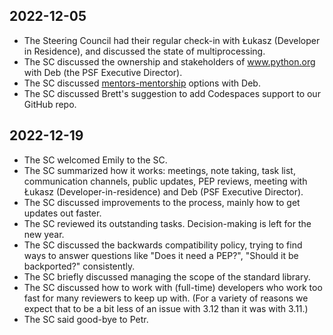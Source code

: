 ## 2022-12-05

- The Steering Council had their regular check-in with Łukasz (Developer in
  Residence), and discussed the state of multiprocessing.
- The SC discussed the ownership and stakeholders of www.python.org with Deb
  (the PSF Executive Director).
- The SC discussed
  [mentors-mentorship](https://github.com/python/steering-council/issues/124)
  options with Deb.
- The SC discussed Brett's suggestion to add Codespaces support to our
  GitHub repo.

## 2022-12-19

- The SC welcomed Emily to the SC.
- The SC summarized how it works: meetings, note taking, task list,
  communication channels, public updates, PEP reviews, meeting with Łukasz
  (Developer-in-residence) and Deb (PSF Executive Director).
- The SC discussed improvements to the process, mainly how to get updates
  out faster.
- The SC reviewed its outstanding tasks. Decision-making is left for the new
  year.
- The SC discussed the backwards compatibility policy, trying to find ways
  to answer questions like "Does it need a PEP?", "Should it be backported?"
  consistently.
- The SC briefly discussed managing the scope of the standard library.
- The SC discussed how to work with (full-time) developers who work too fast
  for many reviewers to keep up with. (For a variety of reasons we expect
  that to be a bit less of an issue with 3.12 than it was with 3.11.)
- The SC said good-bye to Petr.
